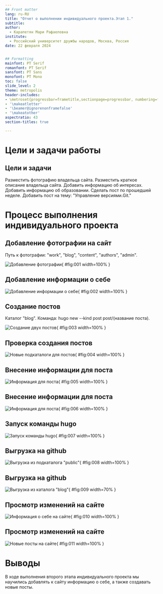 ```yaml
---
## Front matter
lang: ru-RU
title: "Отчет о выполнении индивидуального проекта.Этап 1."
subtitle: 
author:
  - Карапетян Мари Рафаеловна
institute:
  - Российский университет дружбы народов, Москва, Россия
date: 22 февраля 2024


## Formatting
mainfont: PT Serif
romanfont: PT Serif
sansfont: PT Sans
monofont: PT Mono
toc: false
slide_level: 2
theme: metropolis
header-includes:
- \metroset{progressbar=frametitle,sectionpage=progressbar, numbering=fraction}
- '\makeatletter'
- '\beamer@ignorenonframefalse'
- '\makeatother'
aspectratio: 43
section-titles: true

---
```


# Цели и задачи работы

## Цели и задачи

Разместить фотографию владельца сайта.
Разместить краткое описание владельца сайта.
Добавить информацию об интересах.
Добавить информацию об образовании.
Сделать пост по прошедшей неделе.
Добавить пост на тему: "Управление версиями.Git."

# Процесс выполнения индивидуального проекта

## Добавление фотографии на сайт

Путь к фотографии: "work", "blog", "content", "authors", "admin".

![Добавление фотографии](image/1.jpg){ #fig:001 width=100% }

## Добавление информации о себе

![Добавление информации о себе](image/2.jpg){ #fig:002 width=100% }

## Создание постов

Каталог "blog". Команда: hugo new --kind post post/(название поста).

![Создание двух постов](image/3.jpg){ #fig:003 width=100% }

## Проверка создания постов

![Новые подкаталоги для постов](image/4.jpg){ #fig:004 width=100% }

## Внесение информации для поста

![Информация для поста](image/5.jpg){ #fig:005 width=100% }

## Внесение информации для поста

![Информация для поста](image/6.jpg){ #fig:006 width=100% }

## Запуск команды hugo

![Запуск команды hugo](image/7.jpg){ #fig:007 width=100% }

## Выгрузка на github

![Выгрузка из подкаталога "public"](image/8.jpg){ #fig:008 width=100% }

## Выгрузка на github
	
![Выгрузка из каталога "blog"](image/9.jpg){ #fig:009 width=70% }

## Просмотр изменений на сайте

![Информация о себе на сайте](image/10.jpg){ #fig:010 width=100% }

## Просмотр изменений на сайте

![Новые посты на сайте](image/11.jpg){ #fig:011 width=100% }

# Выводы

В ходе выполнения второго этапа индивидуального проекта мы научились добавлять к сайту информацию о себе, а также создавать новые посты.


